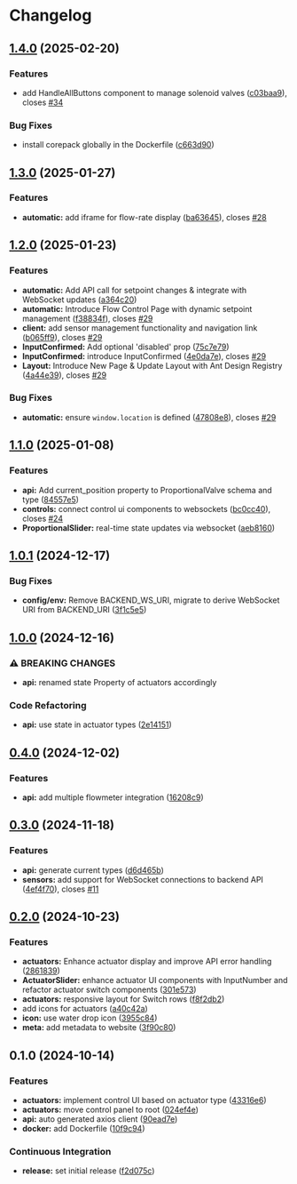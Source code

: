 # Changelog

## [1.4.0](https://github.com/FelizCoder/crewstand.frontend/compare/v1.3.0...v1.4.0) (2025-02-20)


### Features

* add HandleAllButtons component to manage solenoid valves ([c03baa9](https://github.com/FelizCoder/crewstand.frontend/commit/c03baa9eaed51afc138b5d0811d492ac8f9d3579)), closes [#34](https://github.com/FelizCoder/crewstand.frontend/issues/34)


### Bug Fixes

* install corepack globally in the Dockerfile ([c663d90](https://github.com/FelizCoder/crewstand.frontend/commit/c663d9056d50b85c4d1607fc7d2a8242bb0d8fd3))

## [1.3.0](https://github.com/FelizCoder/crewstand.frontend/compare/v1.2.0...v1.3.0) (2025-01-27)


### Features

* **automatic:** add iframe for flow-rate display ([ba63645](https://github.com/FelizCoder/crewstand.frontend/commit/ba63645834d0ebccb563d1c2e7a767f41ff5e818)), closes [#28](https://github.com/FelizCoder/crewstand.frontend/issues/28)

## [1.2.0](https://github.com/FelizCoder/crewstand.frontend/compare/v1.1.0...v1.2.0) (2025-01-23)


### Features

* **automatic:** Add API call for setpoint changes & integrate with WebSocket updates ([a364c20](https://github.com/FelizCoder/crewstand.frontend/commit/a364c20ad4d61049397925a6867cc4469ee162dd))
* **automatic:** Introduce Flow Control Page with dynamic setpoint management ([f38834f](https://github.com/FelizCoder/crewstand.frontend/commit/f38834ff66a1daa90fe0bec706d479fff4e34bf2)), closes [#29](https://github.com/FelizCoder/crewstand.frontend/issues/29)
* **client:** add sensor management functionality and navigation link ([b065ff9](https://github.com/FelizCoder/crewstand.frontend/commit/b065ff948a69b28d46ebe41e69aa64ee681d28b0)), closes [#29](https://github.com/FelizCoder/crewstand.frontend/issues/29)
* **InputConfirmed:** Add optional 'disabled' prop ([75c7e79](https://github.com/FelizCoder/crewstand.frontend/commit/75c7e7901ee7e6428f65d9d811a026e3b91f7270))
* **InputConfirmed:** introduce InputConfirmed ([4e0da7e](https://github.com/FelizCoder/crewstand.frontend/commit/4e0da7efa14eab8b40a5692f28ea72b4fa8f9e18)), closes [#29](https://github.com/FelizCoder/crewstand.frontend/issues/29)
* **Layout:** Introduce New Page & Update Layout with Ant Design Registry ([4a44e39](https://github.com/FelizCoder/crewstand.frontend/commit/4a44e394bec404ba947e1eee2abf7eb2b7b3a43a)), closes [#29](https://github.com/FelizCoder/crewstand.frontend/issues/29)


### Bug Fixes

* **automatic:** ensure `window.location` is defined ([47808e8](https://github.com/FelizCoder/crewstand.frontend/commit/47808e8f9b53ba1056537cd934eb620170c40479)), closes [#29](https://github.com/FelizCoder/crewstand.frontend/issues/29)

## [1.1.0](https://github.com/FelizCoder/crewstand.frontend/compare/v1.0.1...v1.1.0) (2025-01-08)


### Features

* **api:** Add current_position property to ProportionalValve schema and type ([84557e5](https://github.com/FelizCoder/crewstand.frontend/commit/84557e5b544e234b595c9b1b42bf8bdc41d3fe2b))
* **controls:** connect control ui components to websockets ([bc0cc40](https://github.com/FelizCoder/crewstand.frontend/commit/bc0cc40f707a01bb6e20e2403ac2415551cdf4c1)), closes [#24](https://github.com/FelizCoder/crewstand.frontend/issues/24)
* **ProportionalSlider:** real-time state updates via websocket ([aeb8160](https://github.com/FelizCoder/crewstand.frontend/commit/aeb81605eae87c636728e1c66b7f247fc577c92b))

## [1.0.1](https://github.com/FelizCoder/crewstand.frontend/compare/v1.0.0...v1.0.1) (2024-12-17)


### Bug Fixes

* **config/env:** Remove BACKEND_WS_URI, migrate to derive WebSocket URI from BACKEND_URI ([3f1c5e5](https://github.com/FelizCoder/crewstand.frontend/commit/3f1c5e5ccaff36d3bb7f4378dc092c2ffc53a467))

## [1.0.0](https://github.com/FelizCoder/crewstand.frontend/compare/v0.4.0...v1.0.0) (2024-12-16)


### ⚠ BREAKING CHANGES

* **api:** renamed state Property of actuators accordingly

### Code Refactoring

* **api:** use state in actuator types ([2e14151](https://github.com/FelizCoder/crewstand.frontend/commit/2e14151c2125da87818206a4cca670ef37fd2a02))

## [0.4.0](https://github.com/FelizCoder/crewstand.frontend/compare/v0.3.0...v0.4.0) (2024-12-02)


### Features

* **api:** add multiple flowmeter integration ([16208c9](https://github.com/FelizCoder/crewstand.frontend/commit/16208c9d06e218e3ca322d961be28eaf99494c47))

## [0.3.0](https://github.com/FelizCoder/crewstand.frontend/compare/v0.2.0...v0.3.0) (2024-11-18)


### Features

* **api:** generate current types ([d6d465b](https://github.com/FelizCoder/crewstand.frontend/commit/d6d465bfbbc21886f0d3e8f80c305fa4458e6863))
* **sensors:** add support for WebSocket connections to backend API ([4ef4f70](https://github.com/FelizCoder/crewstand.frontend/commit/4ef4f7026ec75989982afdcba34a8eabc850ed71)), closes [#11](https://github.com/FelizCoder/crewstand.frontend/issues/11)

## [0.2.0](https://github.com/FelizCoder/crewstand.frontend/compare/v0.1.0...v0.2.0) (2024-10-23)


### Features

* **actuators:** Enhance actuator display and improve API error handling ([2861839](https://github.com/FelizCoder/crewstand.frontend/commit/286183932f1a5fa90ee2adb88788cd0d620f089b))
* **ActuatorSlider:** enhance actuator UI components with InputNumber and refactor actuator switch components ([301e573](https://github.com/FelizCoder/crewstand.frontend/commit/301e5731ccace817bde50c4e8b44bbc618d40865))
* **actuators:** responsive layout for Switch rows ([f8f2db2](https://github.com/FelizCoder/crewstand.frontend/commit/f8f2db26039587782dc3acbbba691d0e76bfa563))
* add icons for actuators ([a40c42a](https://github.com/FelizCoder/crewstand.frontend/commit/a40c42ab8b889bb3e6106a2ee2da1940e5ebf415))
* **icon:** use water drop icon ([3955c84](https://github.com/FelizCoder/crewstand.frontend/commit/3955c8425ae29ff55d29fa2ff8306c93ce59f1a6))
* **meta:** add metadata to website ([3f90c80](https://github.com/FelizCoder/crewstand.frontend/commit/3f90c80816197b98b521792d57f3eac2264bd3f4))

## 0.1.0 (2024-10-14)


### Features

* **actuators:** implement control UI based on actuator type ([43316e6](https://github.com/FelizCoder/crewstand.frontend/commit/43316e64116fc7cd9b80254a1b3c073d9c4d3609))
* **actuators:** move control panel to root ([024ef4e](https://github.com/FelizCoder/crewstand.frontend/commit/024ef4e12985db5a570b1d13f8b8f4b8ae2f4db2))
* **api:** auto generated axios client ([90ead7e](https://github.com/FelizCoder/crewstand.frontend/commit/90ead7e9b872943be5b3e6a7b27023abc26f2c5a))
* **docker:** add Dockerfile ([10f9c94](https://github.com/FelizCoder/crewstand.frontend/commit/10f9c94ebc9577c0be954308bf3c2418cc0bbddc))


### Continuous Integration

* **release:** set initial release ([f2d075c](https://github.com/FelizCoder/crewstand.frontend/commit/f2d075cb70186a16c15f4ffa5606c737879b08d0))
